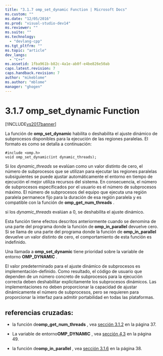 ```yaml
---
title: "3.1.7 omp_set_dynamic Function | Microsoft Docs"
ms.custom: ""
ms.date: "12/05/2016"
ms.prod: "visual-studio-dev14"
ms.reviewer: ""
ms.suite: ""
ms.technology: 
  - "devlang-cpp"
ms.tgt_pltfrm: ""
ms.topic: "article"
dev_langs: 
  - "C++"
ms.assetid: 1fba961b-b82c-4a1e-ab0f-e4be826e50ab
caps.latest.revision: 7
caps.handback.revision: 7
author: "mikeblome"
ms.author: "mblome"
manager: "ghogen"
---
```

# 3.1.7 omp_set_dynamic Function
[!INCLUDE[vs2017banner](../../assembler/inline/includes/vs2017banner.md)]

La función de **omp\_set\_dynamic** habilita o deshabilita el ajuste dinámico de subprocesos disponibles para la ejecución de las regiones paralelas.  El formato es como se detalla a continuación:  
  
```  
#include <omp.h>  
void omp_set_dynamic(int dynamic_threads);  
```  
  
 Si *los dynamic\_threads* se evalúan como un valor distinto de cero, el número de subprocesos que se utilizan para ejecutar las regiones paralelas subsiguientes se puede ajustar automáticamente el entorno en tiempo de ejecución el mejor utiliza recursos del sistema.  En consecuencia, el número de subprocesos especificados por el usuario es el número de subprocesos máximo.  El número de subprocesos del equipo que ejecuta una región paralela permanece fijo para la duración de esa región paralela y es compatible con la función de **omp\_get\_num\_threads** .  
  
 si los *dynamic\_threads* evalúan a 0, se deshabilita el ajuste dinámico.  
  
 Esta función tiene efectos descritos anteriormente cuando se denomina de una parte del programa donde la función de **omp\_in\_parallel** devuelve cero.  Si se llama de una parte del programa donde la función de **omp\_in\_parallel** devuelve un valor distinto de cero, el comportamiento de esta función es indefinido.  
  
 Una llamada a **omp\_set\_dynamic** tiene prioridad sobre la variable de entorno **OMP\_DYNAMIC** .  
  
 El valor predeterminado para el ajuste dinámico de subprocesos es implementación\-definido.  Como resultado, el código de usuario que dependen de un número concreto de subprocesos para la ejecución correcta deben deshabilitar explícitamente los subprocesos dinámicos.  Las implementaciones no deben proporcionar la capacidad de ajustar dinámicamente el número de subprocesos, pero se requieren para proporcionar la interfaz para admitir portabilidad en todas las plataformas.  
  
## referencias cruzadas:  
  
-   la función de**omp\_get\_num\_threads** , vea [sección 3.1.2](../../parallel/openmp/3-1-2-omp-get-num-threads-function.md) en la página 37.  
  
-   La variable de entorno**OMP\_DYNAMIC** , vea [sección 4,3](../../parallel/openmp/4-3-omp-dynamic.md) en la página 49.  
  
-   la función de**omp\_in\_parallel** , vea [sección 3.1.6](../../parallel/openmp/3-1-6-omp-in-parallel-function.md) en la página 38.